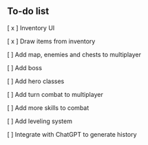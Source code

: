 ## To-do list
[ x ] Inventory UI

[ x ] Draw items from inventory

[ ] Add map, enemies and chests to multiplayer

[ ] Add boss

[ ] Add hero classes

[ ] Add turn combat to multiplayer

[ ] Add more skills to combat

[ ] Add leveling system

[ ] Integrate with ChatGPT to generate history
